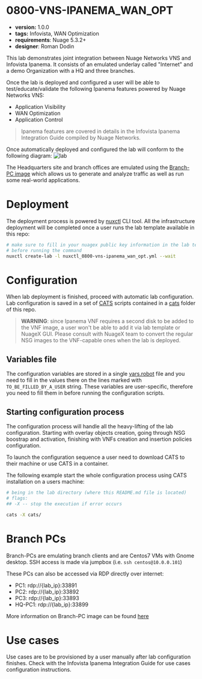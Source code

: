 # 0800-VNS-IPANEMA_WAN_OPT

* **version:** 1.0.0
* **tags:** Infovista, WAN Optimization
* **requirements**: Nuage 5.3.2+
* **designer**: Roman Dodin

This lab demonstrates joint integration between Nuage Networks VNS and Infovista Ipanema. It consists of an emulated underlay called "Internet" and a demo Organization with a HQ and three branches.

Once the lab is deployed and configured a user will be able to test/educate/validate the following Ipanema features powered by Nuage Networks VNS:

* Application Visibility
* WAN Optimization
* Application Control

> Ipanema features are covered in details in the Infovista Ipanema Integration Guide compiled by Nuage Networks.

Once automatically deployed and configured the lab will conform to the following diagram:
![lab](https://gitlab.com/rdodin/pics/wikis/uploads/ee2663d7fb353bff87c9c56e0e184717/image.png)

The Headquarters site and branch offices are emulated using the [Branch-PC image](https://nuagenetworks.zendesk.com/hc/en-us/articles/360010244033) which allows us to generate and analyze traffic as well as run some real-world applications.

# Deployment
The deployment process is powered by [nuxctl](htpps://nuxctl.nuagex.io) CLI tool. All the infrastructure deployment will be completed once a user runs the lab template available in this repo:

```bash
# make sure to fill in your nuagex public key information in the lab template
# before running the command
nuxctl create-lab -l nuxctl_0800-vns-ipanema_wan_opt.yml --wait
```

# Configuration
When lab deployment is finished, proceed with automatic lab configuration. Lab configuration is saved in a set of [CATS](http://cats-docs.nuageteam.net) scripts contained in a [cats](./cats/) folder of this repo.

> **WARNING**: since Ipanema VNF requires a second disk to be added to the VNF image, a user won't be able to add it via lab template or NuageX GUI. Please consult with NuageX team to convert the regular NSG images to the VNF-capable ones when the lab is deployed.

## Variables file
The configuration variables are stored in a single [vars.robot](./cats/vars.robot) file and you need to fill in the values there on the lines marked with `TO_BE_FILLED_BY_A_USER` string. These variables are user-specific, therefore you need to fill them in before running the configuration scripts.

## Starting configuration process
The configuration process will handle all the heavy-lifting of the lab configuration. Starting with overlay objects creation, going through NSG boostrap and activation, finishing with VNFs creation and insertion policies configuration.

To launch the configuration sequence a user need to download CATS to their machine or use CATS in a container.

The following example start the whole configuration process using CATS installation on a users machine:

```bash
# being in the lab directory (where this README.md file is located)
# flags:
## -X -- stop the execution if error occurs

cats -X cats/
```

# Branch PCs
Branch-PCs are emulating branch clients and are Centos7 VMs with Gnome desktop. SSH access is made via jumpbox (i.e. `ssh centos@10.0.0.101`)

These PCs can also be accessed via RDP directly over internet:

* PC1: rdp://{lab_ip}:33891
* PC2: rdp://{lab_ip}:33892
* PC3: rdp://{lab_ip}:33893
* HQ-PC1: rdp://{lab_ip}:33899

More information on Branch-PC image can be found [here](https://nuagenetworks.zendesk.com/hc/en-us/articles/360010244033)

# Use cases

Use cases are to be provisioned by a user manually after lab configuration finishes. Check with the Infovista Ipanema Integration Guide for use cases configuration instructions.